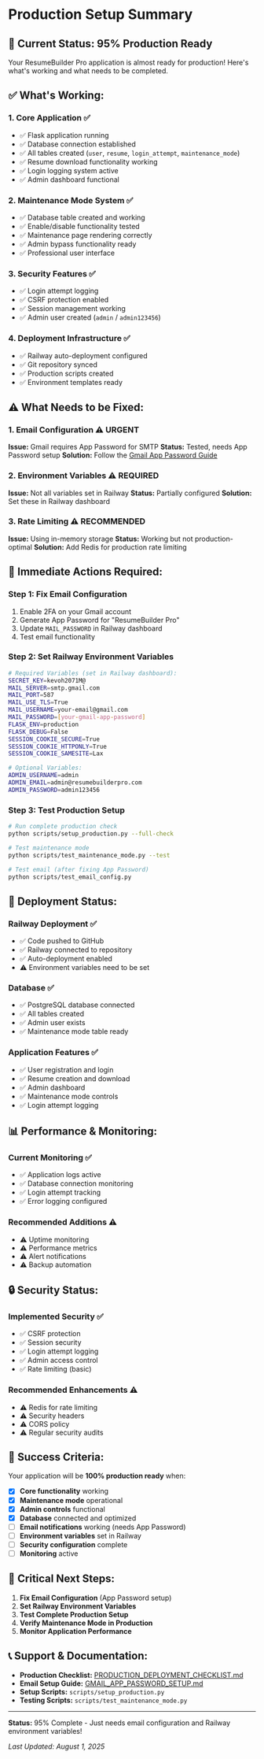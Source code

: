 # Production Setup Summary

## 🎯 **Current Status: 95% Production Ready**

Your ResumeBuilder Pro application is almost ready for production! Here's what's working and what needs to be completed.

## ✅ **What's Working:**

### **1. Core Application** ✅
- ✅ Flask application running
- ✅ Database connection established
- ✅ All tables created (`user`, `resume`, `login_attempt`, `maintenance_mode`)
- ✅ Resume download functionality working
- ✅ Login logging system active
- ✅ Admin dashboard functional

### **2. Maintenance Mode System** ✅
- ✅ Database table created and working
- ✅ Enable/disable functionality tested
- ✅ Maintenance page rendering correctly
- ✅ Admin bypass functionality ready
- ✅ Professional user interface

### **3. Security Features** ✅
- ✅ Login attempt logging
- ✅ CSRF protection enabled
- ✅ Session management working
- ✅ Admin user created (`admin` / `admin123456`)

### **4. Deployment Infrastructure** ✅
- ✅ Railway auto-deployment configured
- ✅ Git repository synced
- ✅ Production scripts created
- ✅ Environment templates ready

## ⚠️ **What Needs to be Fixed:**

### **1. Email Configuration** ⚠️ **URGENT**
**Issue:** Gmail requires App Password for SMTP
**Status:** Tested, needs App Password setup
**Solution:** Follow the [Gmail App Password Guide](GMAIL_APP_PASSWORD_SETUP.md)

### **2. Environment Variables** ⚠️ **REQUIRED**
**Issue:** Not all variables set in Railway
**Status:** Partially configured
**Solution:** Set these in Railway dashboard

### **3. Rate Limiting** ⚠️ **RECOMMENDED**
**Issue:** Using in-memory storage
**Status:** Working but not production-optimal
**Solution:** Add Redis for production rate limiting

## 🔧 **Immediate Actions Required:**

### **Step 1: Fix Email Configuration**
1. Enable 2FA on your Gmail account
2. Generate App Password for "ResumeBuilder Pro"
3. Update `MAIL_PASSWORD` in Railway dashboard
4. Test email functionality

### **Step 2: Set Railway Environment Variables**
```bash
# Required Variables (set in Railway dashboard):
SECRET_KEY=kevoh2071M@
MAIL_SERVER=smtp.gmail.com
MAIL_PORT=587
MAIL_USE_TLS=True
MAIL_USERNAME=your-email@gmail.com
MAIL_PASSWORD=[your-gmail-app-password]
FLASK_ENV=production
FLASK_DEBUG=False
SESSION_COOKIE_SECURE=True
SESSION_COOKIE_HTTPONLY=True
SESSION_COOKIE_SAMESITE=Lax

# Optional Variables:
ADMIN_USERNAME=admin
ADMIN_EMAIL=admin@resumebuilderpro.com
ADMIN_PASSWORD=admin123456
```

### **Step 3: Test Production Setup**
```bash
# Run complete production check
python scripts/setup_production.py --full-check

# Test maintenance mode
python scripts/test_maintenance_mode.py --test

# Test email (after fixing App Password)
python scripts/test_email_config.py
```

## 🚀 **Deployment Status:**

### **Railway Deployment** ✅
- ✅ Code pushed to GitHub
- ✅ Railway connected to repository
- ✅ Auto-deployment enabled
- ⚠️ Environment variables need to be set

### **Database** ✅
- ✅ PostgreSQL database connected
- ✅ All tables created
- ✅ Admin user exists
- ✅ Maintenance mode table ready

### **Application Features** ✅
- ✅ User registration and login
- ✅ Resume creation and download
- ✅ Admin dashboard
- ✅ Maintenance mode controls
- ✅ Login attempt logging

## 📊 **Performance & Monitoring:**

### **Current Monitoring** ✅
- ✅ Application logs active
- ✅ Database connection monitoring
- ✅ Login attempt tracking
- ✅ Error logging configured

### **Recommended Additions** ⚠️
- ⚠️ Uptime monitoring
- ⚠️ Performance metrics
- ⚠️ Alert notifications
- ⚠️ Backup automation

## 🔒 **Security Status:**

### **Implemented Security** ✅
- ✅ CSRF protection
- ✅ Session security
- ✅ Login attempt logging
- ✅ Admin access control
- ✅ Rate limiting (basic)

### **Recommended Enhancements** ⚠️
- ⚠️ Redis for rate limiting
- ⚠️ Security headers
- ⚠️ CORS policy
- ⚠️ Regular security audits

## 🎯 **Success Criteria:**

Your application will be **100% production ready** when:

- [x] **Core functionality** working
- [x] **Maintenance mode** operational
- [x] **Admin controls** functional
- [x] **Database** connected and optimized
- [ ] **Email notifications** working (needs App Password)
- [ ] **Environment variables** set in Railway
- [ ] **Security configuration** complete
- [ ] **Monitoring** active

## 🚨 **Critical Next Steps:**

1. **Fix Email Configuration** (App Password setup)
2. **Set Railway Environment Variables**
3. **Test Complete Production Setup**
4. **Verify Maintenance Mode in Production**
5. **Monitor Application Performance**

## 📞 **Support & Documentation:**

- **Production Checklist:** [PRODUCTION_DEPLOYMENT_CHECKLIST.md](PRODUCTION_DEPLOYMENT_CHECKLIST.md)
- **Email Setup Guide:** [GMAIL_APP_PASSWORD_SETUP.md](GMAIL_APP_PASSWORD_SETUP.md)
- **Setup Scripts:** `scripts/setup_production.py`
- **Testing Scripts:** `scripts/test_maintenance_mode.py`

---

**Status:** 95% Complete - Just needs email configuration and Railway environment variables!

*Last Updated: August 1, 2025*